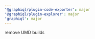 ```yaml
---
'@graphiql/plugin-code-exporter': major
'@graphiql/plugin-explorer': major
'graphiql': major
---
```


remove UMD builds
